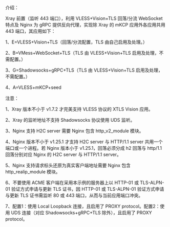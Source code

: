 介绍：

Xray 前置（监听 443 端口），利用 VLESS+Vision+TLS 回落/分流 WebSocket 特点及 Nginx 为 gRPC 提供反向代理，实现除 Xray 的 mKCP 应用外各应用共用 443 端口，其应用如下：

1、E=VLESS+Vision+TLS（回落/分流配置，TLS 由自己启用及处理。）

2、B=VMess+WebSocket+TLS（TLS 由 VLESS+Vision+TLS 启用及处理，不需配置。）

3、G=Shadowsocks+gRPC+TLS（TLS 由 VLESS+Vision+TLS 启用及处理，不需配置。）

4、A=VLESS+mKCP+seed

注意：

1、Xray 版本不小于 v1.7.2 才完美支持 VLESS 协议的 XTLS Vision 应用。

2、Xray 的监听地址不支持 Shadowsocks 协议使用 UDS 监听。

3、Nginx 支持 H2C server 需要 Nginx 包含 http_v2_module 模块。

4、Nginx 版本不小于 v1.25.1 才支持 H2C server 与 HTTP/1.1 server 共用一个端口或一个进程。若 Nginx 版本小于 v1.25.1，回落必须分成 h2 回落与 http/1.1 回落分别对应 Nginx 的 H2C server 与 HTTP/1.1 server。

5、Nginx 支持请求标头还原为真实客户端地址需要 Nginx 包含 http_realip_module 模块。

6、不要使用 ACME 客户端在采用本示例的服务器上以 HTTP-01 或 TLS-ALPN-01 验证方式申请与更新 TLS 证书，因 HTTP-01 或 TLS-ALPN-01 验证方式申请与更新 TLS 证书需监听 80 或 443 端口，从而与当前应用端口冲突。

7、配置1：使用 Local Loopback 连接，且启用了 PROXY protocol。配置2：使用 UDS 连接（对应 Shadowsocks+gRPC+TLS 除外），且启用了 PROXY protocol。
